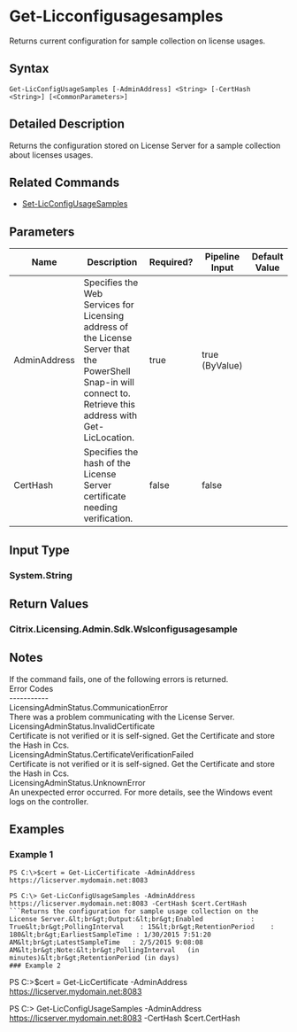 ﻿
# Get-Licconfigusagesamples
Returns current configuration for sample collection on license usages.
## Syntax
```
Get-LicConfigUsageSamples [-AdminAddress] <String> [-CertHash <String>] [<CommonParameters>]
```
## Detailed Description
Returns the configuration stored on License Server for a sample collection about licenses usages.


## Related Commands

* [Set-LicConfigUsageSamples](../Set-LicConfigUsageSamples/)
## Parameters
| Name   | Description | Required? | Pipeline Input | Default Value |
| --- | --- | --- | --- | --- |
| AdminAddress | Specifies the Web Services for Licensing address of the License Server that the PowerShell Snap-in will connect to.  Retrieve this address with Get-LicLocation. | true | true (ByValue) |  |
| CertHash | Specifies the hash of the License Server certificate needing verification. | false | false |  |

## Input Type

### System.String

## Return Values

### Citrix.Licensing.Admin.Sdk.Wslconfigusagesample

## Notes
If the command fails, one of the following errors is returned.<br>            Error Codes<br>            -----------<br>            LicensingAdminStatus.CommunicationError<br>                There was a problem communicating with the License Server.<br>            LicensingAdminStatus.InvalidCertificate<br>                Certificate is not verified or it is self-signed. Get the Certificate and store the Hash in Ccs.<br>            LicensingAdminStatus.CertificateVerificationFailed<br>                Certificate is not verified or it is self-signed. Get the Certificate and store the Hash in Ccs.<br>            LicensingAdminStatus.UnknownError<br>                An unexpected error occurred.  For more details, see the Windows event logs on the controller.
## Examples

### Example 1
```
PS C:\>$cert = Get-LicCertificate -AdminAddress https://licserver.mydomain.net:8083

PS C:\> Get-LicConfigUsageSamples -AdminAddress https://licserver.mydomain.net:8083 -CertHash $cert.CertHash
```Returns the configuration for sample usage collection on the License Server.&lt;br&gt;Output:&lt;br&gt;Enabled            : True&lt;br&gt;PollingInterval    : 15&lt;br&gt;RetentionPeriod    : 180&lt;br&gt;EarliestSampleTime : 1/30/2015 7:51:20 AM&lt;br&gt;LatestSampleTime   : 2/5/2015 9:08:08 AM&lt;br&gt;Note:&lt;br&gt;PollingInterval   (in minutes)&lt;br&gt;RetentionPeriod (in days)
### Example 2
```
PS C:\>$cert = Get-LicCertificate -AdminAddress https://licserver.mydomain.net:8083

PS C:\> Get-LicConfigUsageSamples -AdminAddress https://licserver.mydomain.net:8083 -CertHash $cert.CertHash
```Returns  the configuration for sample usage collection on the License Server.&lt;br&gt;Output:&lt;br&gt;Enabled            : False&lt;br&gt;PollingInterval    :&lt;br&gt;RetentionPeriod    :&lt;br&gt;EarliestSampleTime : 1/30/2015 7:51:20 AM&lt;br&gt;LatestSampleTime   : 2/5/2015 9:08:08 AM&lt;br&gt;Note:&lt;br&gt;PollingInterval   (in minutes)&lt;br&gt;RetentionPeriod (in days)
